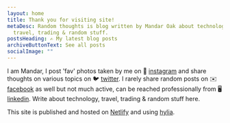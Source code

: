 ```yaml
---
layout: home
title: Thank you for visiting site!
metaDesc: Random thoughts is blog written by Mandar Oak about technology,
  travel, trading & random stuff.
postsHeading: ✍️ My latest blog posts
archiveButtonText: See all posts
socialImage: ""
---
```

I am Mandar, I post 'fav' photos taken by me on 📸 [instagram](https://instagram.com/manddar) and share thoughts on various topics on 🐦 [twitter](https://twitter.com/manddar). I rarely share random posts on ✉️ [facebook](https://fb.me/manddar) as well but not much active, can be reached professionally from 🖥️ [linkedin](https://www.linkedin.com/in/mandaroak/). Write about technology, travel, trading & random stuff here. 

This site is published and hosted on [Netlify](https://app.netlify.com/start/deploy?repository=https://github.com/hankchizljaw/hylia&stack=cms) and using [hylia](https://hylia.website/).